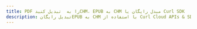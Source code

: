 ---title: PDF را به  تبدیل کنیدCHM، EPUB به CHM مبدل رایگان یا Curl SDKdescription: تبدیل رایگانEPUB به CHM با استفاده از Curl Cloud APIs & SDK همچنین اسناد PDF را در Cloud ایجاد، ویرایش و رندر کنید.---
